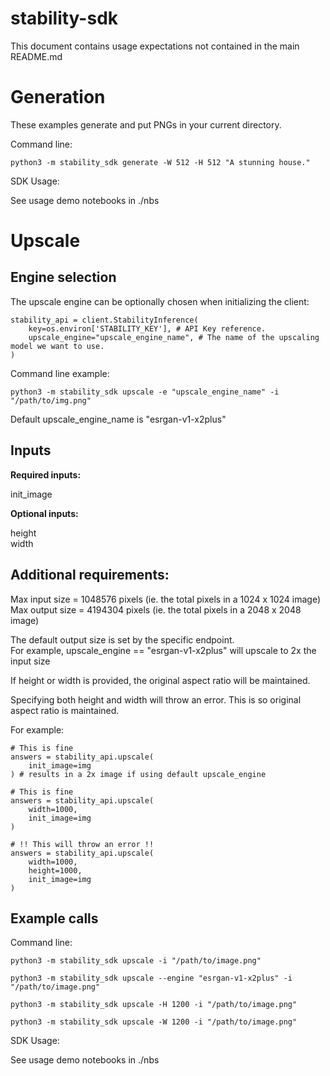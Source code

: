 # stability-sdk

This document contains usage expectations not contained in the main README.md

# Generation

These examples generate and put PNGs in your current directory.

Command line:

`python3 -m stability_sdk generate -W 512 -H 512 "A stunning house."`

SDK Usage:

See usage demo notebooks in ./nbs

# Upscale 

## Engine selection
The upscale engine can be optionally chosen when initializing the client:

```
stability_api = client.StabilityInference(
    key=os.environ['STABILITY_KEY'], # API Key reference.
    upscale_engine="upscale_engine_name", # The name of the upscaling model we want to use.
)
```

Command line example:

`python3 -m stability_sdk upscale -e "upscale_engine_name" -i "/path/to/img.png"`

Default upscale_engine_name is "esrgan-v1-x2plus"

## Inputs
**Required inputs:**

init_image  

**Optional inputs:**

height  
width

## Additional requirements:
Max input size = 1048576 pixels (ie. the total pixels in a 1024 x 1024 image)  
Max output size = 4194304 pixels (ie. the total pixels in a 2048 x 2048 image)


The default output size is set by the specific endpoint.  
For example, upscale_engine == "esrgan-v1-x2plus" will upscale to 2x the input size


If height or width is provided, the original aspect ratio will be maintained.

Specifying both height and width will throw an error. This is so original aspect ratio is maintained.

For example:
```
# This is fine
answers = stability_api.upscale(
    init_image=img
) # results in a 2x image if using default upscale_engine

# This is fine
answers = stability_api.upscale(
    width=1000,
    init_image=img
)

# !! This will throw an error !!
answers = stability_api.upscale(
    width=1000,
    height=1000,
    init_image=img
)
```

## Example calls

Command line:

`python3 -m stability_sdk upscale -i "/path/to/image.png"`

`python3 -m stability_sdk upscale --engine "esrgan-v1-x2plus" -i "/path/to/image.png"`

`python3 -m stability_sdk upscale -H 1200 -i "/path/to/image.png"`

`python3 -m stability_sdk upscale -W 1200 -i "/path/to/image.png"`

SDK Usage:

See usage demo notebooks in ./nbs

